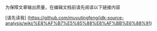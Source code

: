 为保障文章输出质量，在编辑文档前请先阅读以下链接内容

[请先读我] (https://github.com/muyutingfeng/jdk-source-analysis/wiki/%E8%AF%B7%E5%85%88%E8%AF%BB%E6%88%91)

